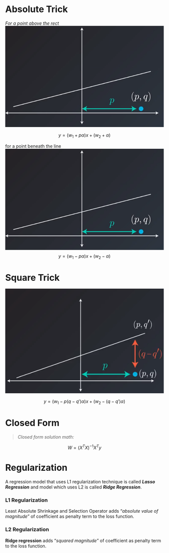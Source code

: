 # Absolute Trick
*For a point above the rect*
![enter image description here](https://github.com/steelcolosus/udacity-datascience/blob/master/images/below.png?raw=true)

$$
y = (w_1 + p\alpha)x + (w_2 + \alpha)
$$

for a point beneath the line
![Beneath](https://github.com/steelcolosus/udacity-datascience/blob/master/images/below.png?raw=true)
$$
y = (w_1 - p\alpha)x + (w_2 - \alpha)
$$

# Square Trick


![Beneath](https://github.com/steelcolosus/udacity-datascience/blob/master/images/squaretrick.png?raw=true)

$$
y = (w_1 - p(q-q')\alpha)x + (w_2 - (q-q')\alpha)
$$

# Closed  Form

> *Closed form solution math:*

$$W=(X^T X)^{-1} X^Ty$$

# Regularization

A regression model that uses L1 regularization technique is called **_Lasso Regression_** and model which uses L2 is called **_Ridge Regression_**.

### L1 Regularization 
Least Absolute Shrinkage and Selection Operator adds “_absolute value of magnitude_” of coefficient as penalty term to the loss function.

### L2 Regularization
**Ridge regression** adds “_squared magnitude_” of coefficient as penalty term to the loss function.
<!--stackedit_data:
eyJoaXN0b3J5IjpbNDM0MjQxNTA1LC0xNTQ2MTU1NDkyLC0xMz
Q4MDk2NzY4LDE4Njk1MjcxNTMsLTY5NDAxNTE2NSwxMTY3NDcx
NDIxLDE4MjUxNzk5NzMsLTE5ODQ1NzIyMDFdfQ==
-->